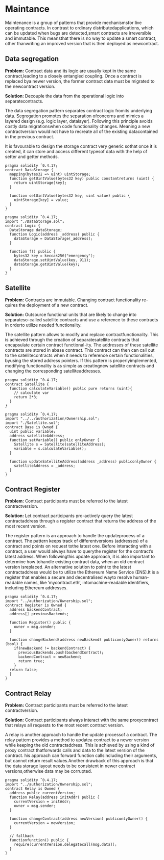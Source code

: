 # Maintance
Maintenance is a group of patterns that provide mechanismsfor live operating contracts. In contrast to ordinary distributedapplications,  which  can  be  updated  when  bugs  are  detected,smart  contracts  are  irreversible  and  immutable.  This  meansthat  there  is  no  way  to  update  a  smart  contract,  other  thanwriting  an  improved  version  that  is  then  deployed  as  newcontract.

## Data segregation

**Problem:** Contract data and its logic are usually kept in the same contract,leading  to  a  closely  entangled  coupling.  Once  a  contract  is  replaced  bya  newer  version,  the  former  contract  data  must  be  migrated  to  the  newcontract version.

**Solution:** Decouple  the  data  from  the  operational  logic  into  separatecontracts.

The  data  segregation  pattern  separates  contract  logic  fromits  underlying  data.  Segregation  promotes  the  separation  ofconcerns  and  mimics  a  layered  design  (e.g.  logic  layer,  datalayer).  Following  this  principle  avoids  costly  data  migrationswhen  code  functionality  changes.  Meaning  a  new  contractversion  would  not  have  to  recreate  all  of  the  existing  datacontained in the previous contract.

It is favourable to design the storage contract very generic sothat once it is created, it can store and access different typesof data with the help of setter and getter methods.

```solidity
pragma solidity ˆ0.4.17;
contract DataStorage {
  mapping(bytes32 => uint) uintStorage;
  function getUintValue(bytes32 key) public constantreturns (uint) {
    return uintStorage[key];
  }
  
  function setUintValue(bytes32 key, uint value) public {
    uintStorage[key] = value;
  }
}
```

```solidity
pragma solidity ˆ0.4.17;
import "./DataStorage.sol";
contract Logic {
  DataStorage dataStorage;
  function Logic(address _address) public {
    dataStorage = DataStorage(_address);
  }
  
  function f() public {
    bytes32 key = keccak256("emergency");
    dataStorage.setUintValue(key, 911);
    dataStorage.getUintValue(key);
  }
}
```

## Satellite

**Problem:** Contracts  are  immutable.  Changing  contract  functionality  re-quires the deployment of a new contract.

**Solution:** Outsource functional units that are likely to change into separateso-called satellite contracts and use a reference to these contracts in orderto utilize needed functionality.

The satellite pattern allows to modify and replace contractfunctionality. This is achieved through the creation of separatesatellite contracts that encapsulate certain contract functional-ity.  The  addresses  of  these  satellite  contracts  are  stored  in  abase contract. This contract can then can call out to the satellitecontracts when it needs to reference certain functionalities, byusing  the  stored  address  pointers.  If  this  pattern  is  properlyimplemented, modifying functionality is as simple as creatingnew satellite contracts and changing the corresponding satelliteaddresses.

```solidity
pragma solidity ˆ0.4.17;
contract Satellite {
  function calculateVariable() public pure returns (uint){
    // calculate var
    return 2*3;
  }
}
```

```solidity
pragma solidity ˆ0.4.17;
import "../../authorization/Ownership.sol";
import "./Satellite.sol";
contract Base is Owned {
  uint public variable;
  address satelliteAddress;
  function setVariable() public onlyOwner {
    Satellite s = Satellite(satelliteAddress);
    variable = s.calculateVariable();
  }
  
  function updateSatelliteAddress(address _address) publiconlyOwner {
    satelliteAddress = _address;
  }
}
```

## Contract Register

**Problem:** Contract  participants  must  be  referred  to  the  latest  contractversion.

**Solution:** Let  contract  participants  pro-actively  query  the  latest  contractaddress  through  a  register  contract  that  returns  the  address  of  the  most recent version.

The  register  pattern  is  an  approach  to  handle  the  updateprocess  of  a  contract.  The  pattern  keeps  track  of  differentversions  (addresses)  of  a  contract  and  points  on  request  tothe  latest  one. Before interacting with a contract, a user would always have to querythe  register  for  the  contract’s  latest  address.  When  followingthis update approach, it is also important to determine how tohandle existing contract data, when an old contract version isreplaced. An alternative solution to point to the latest contractaddress would be to utilize the Ethereum Name Service (ENS).It  is  a  register  that  enables  a  secure  and  decentralised  wayto  resolve  human-readable  names,  like  ’mycontract.eth’,  intomachine-readable identifiers, including Ethereum addresses.

```solidity
pragma solidity ˆ0.4.17;
import "../authorization/Ownership.sol";
contract Register is Owned {
  address backendContract;
  address[] previousBackends;
  
  function Register() public {
    owner = msg.sender;
  }
  
  function changeBackend(address newBackend) publiconlyOwner() returns (bool) {
    if(newBackend != backendContract) {
      previousBackends.push(backendContract);
      backendContract = newBackend;
      return true;
    }
  return false;
  }
}
```

## Contract Relay

**Problem:** Contract  participants  must  be  referred  to  the  latest  contractversion.

**Solution:** Contract   participants   always   interact   with   the   same   proxycontract that relays all requests to the most recent contract version.

A  relay  is  another  approach  to  handle  the  update  processof  a  contract.  The  relay  pattern  provides  a  method  to  updatea  contract  to  a  newer  version  while  keeping  the  old  contractaddress. This is achieved by using a kind of proxy contract thatforwards  calls  and  data  to  the  latest  version  of  the  contract. 
his approach can forward function callsincluding  their  arguments,  but  cannot  return  result  values.Another  drawback  of  this  approach  is  that  the  data  storage layout  needs  to  be  consistent  in  newer  contract  versions,otherwise data may be corrupted.

```solidity
pragma solidity ˆ0.4.17;
import "../authorization/Ownership.sol";
contract Relay is Owned {
  address public currentVersion;
  function Relay(address initAddr) public {
    currentVersion = initAddr;
    owner = msg.sender;
  }
  
  function changeContract(address newVersion) publiconlyOwner() {
    currentVersion = newVersion;
  }
  
  // fallback 
  functionfunction() public {
    require(currentVersion.delegatecall(msg.data));
  }
}
```